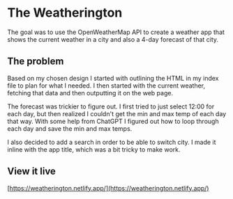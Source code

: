 # The Weatherington

The goal was to use the OpenWeatherMap API to create a weather app that shows the current weather in a city and also a 4-day forecast of that city.

## The problem

Based on my chosen design I started with outlining the HTML in my index file to plan for what I needed. I then started with the current weather, fetching that data and then outputting it on the web page.

The forecast was trickier to figure out. I first tried to just select 12:00 for each day, but then realized I couldn't get the min and max temp of each day that way. With some help from ChatGPT I figured out how to loop through each day and save the min and max temps.

I also decided to add a search in order to be able to switch city. I made it inline with the app title, which was a bit tricky to make work.

## View it live

[https://weatherington.netlify.app/](https://weatherington.netlify.app/)

